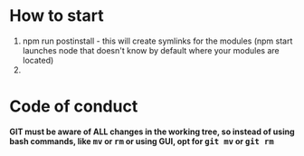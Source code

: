 # How to start

1. npm run postinstall - this will create symlinks for the modules (npm start launches node that doesn't know by default where your modules are located)
2.  

# Code of conduct

**GIT must be aware of ALL changes in the working tree, so instead of using bash commands, like <kbd>mv</kbd> or <kbd>rm</kbd> or using GUI, opt for <kbd>git mv</kbd> or <kbd>git rm</kbd>**